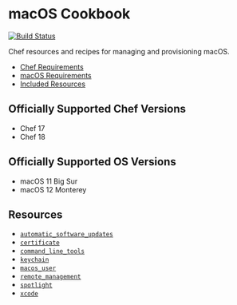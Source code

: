 # macOS Cookbook

[![Build Status](https://dev.azure.com/office/OE/_apis/build/status/microsoft.macos-cookbook?repoName=microsoft%2Fmacos-cookbook&branchName=master)](https://dev.azure.com/office/OE/_build/latest?definitionId=17314&repoName=microsoft%2Fmacos-cookbook&branchName=master)

Chef resources and recipes for managing and provisioning macOS.

- [Chef Requirements](#officially-supported-chef-versions)
- [macOS Requirements](#officially-supported-os-versions)
- [Included Resources](#resources)

## Officially Supported Chef Versions

- Chef 17
- Chef 18

## Officially Supported OS Versions

- macOS 11 Big Sur
- macOS 12 Monterey

## Resources
- [`automatic_software_updates`](https://github.com/Microsoft/macos-cookbook/blob/master/documentation/resource_automatic_software_updates.md)
- [`certificate`](https://github.com/Microsoft/macos-cookbook/blob/master/documentation/resource_certificate.md)
- [`command_line_tools`](https://github.com/Microsoft/macos-cookbook/blob/master/documentation/resource_command_line_tools.md)
- [`keychain`](https://github.com/Microsoft/macos-cookbook/blob/master/documentation/resource_keychain.md)
- [`macos_user`](https://github.com/Microsoft/macos-cookbook/blob/master/documentation/resource_macos_user.md)
- [`remote_management`](https://github.com/Microsoft/macos-cookbook/blob/master/documentation/resource_remote_management.md)
- [`spotlight`](https://github.com/Microsoft/macos-cookbook/blob/master/documentation/resource_spotlight.md)
- [`xcode`](https://github.com/Microsoft/macos-cookbook/blob/master/documentation/resource_xcode.md)
